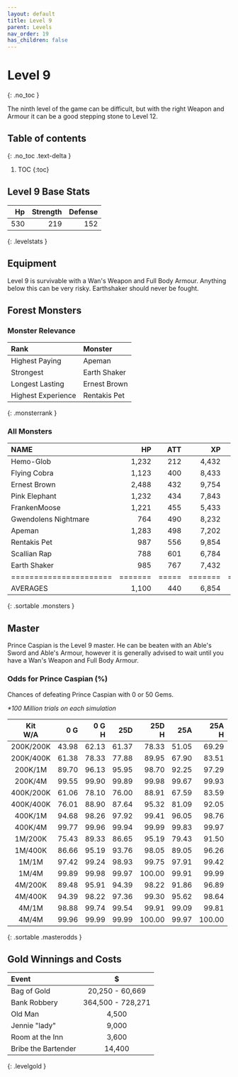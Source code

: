 ```yaml
---
layout: default
title: Level 9
parent: Levels
nav_order: 19
has_children: false
---
```

# Level 9
{: .no_toc }

The ninth level of the game can be difficult, but with the right Weapon and Armour it can be a good stepping stone to Level 12.

## Table of contents
{: .no_toc .text-delta }

1. TOC
{:toc}

## Level 9 Base Stats

|  Hp | Strength | Defense |
|----:|---------:|--------:|
| 530 |      219 |     152 |
{: .levelstats }
  
## Equipment

Level 9 is survivable with a Wan's Weapon and Full Body Armour. Anything below this can be very risky. Earthshaker should never be fought.

## Forest Monsters

### Monster Relevance

| Rank               | Monster      |
|:-------------------|:-------------|
| Highest Paying     | Apeman       |
| Strongest          | Earth Shaker |
| Longest Lasting    | Ernest Brown |
| Highest Experience | Rentakis Pet |
{: .monsterrank }
  
### All Monsters

| NAME                 |    HP | ATT |    XP |   GOLD | RARE | WEAPON                | 
|:---------------------|------:|----:|------:|-------:|:-----|:----------------------|
| Hemo-Glob            | 1,232 | 212 | 4,432 | 27,853 | No   | Weak Insults          | 
| Flying Cobra         | 1,123 | 400 | 8,433 | 37,694 | Yes  | Poison Fangs          | 
| Ernest Brown         | 2,488 | 432 | 9,754 | 34,833 | No   | Knee                  | 
| Pink Elephant        | 1,232 | 434 | 7,843 | 33,844 | No   | Stomping              | 
| FrankenMoose         | 1,221 | 455 | 5,433 | 31,221 | No   | Butting Head          | 
| Gwendolens Nightmare |   764 | 490 | 8,232 | 35,846 | No   | Dreams                | 
| Apeman               | 1,283 | 498 | 7,202 | 38,955 | No   | Hairy Hands           | 
| Rentakis Pet         |   987 | 556 | 9,854 | 37,584 | No   | Gaping Maw            | 
| Scallian Rap         |   788 | 601 | 6,784 | 22,430 | No   | Way Of Hurting People | 
| Earth Shaker         |   985 | 767 | 7,432 | 37,565 | No   | Earthquake            | 
|======================|=======|=====|=======|========|======|=======================|
| AVERAGES             | 1,100 | 440 | 6,854 | 30,711 |      |                       | 
{: .sortable .monsters }
  
## Master

Prince Caspian is the Level 9 master. He can be beaten with an Able's Sword and Able's Armour, however it is generally advised to wait until you have a Wan's Weapon and Full Body Armour.

### Odds for Prince Caspian (%)

Chances of defeating Prince Caspian with 0 or 50 Gems.  

*\*100 Million trials on each simulation*

| Kit<br>W/A | 0 G<br> | 0 G<br>H | 25D<br> | 25D<br>H | 25A<br> | 25A<br>H |
|:----------:|--------:|---------:|--------:|---------:|--------:|---------:|
| 200K/200K  |   43.98 |    62.13 |   61.37 |    78.33 |   51.05 |    69.29 |
| 200K/400K  |   61.38 |    78.33 |   77.88 |    89.95 |   67.90 |    83.51 |
| 200K/1M    |   89.70 |    96.13 |   95.95 |    98.70 |   92.25 |    97.29 |
| 200K/4M    |   99.55 |    99.90 |   99.89 |    99.98 |   99.67 |    99.93 |
| 400K/200K  |   61.06 |    78.10 |   76.00 |    88.91 |   67.59 |    83.59 |
| 400K/400K  |   76.01 |    88.90 |   87.64 |    95.32 |   81.09 |    92.05 |
| 400K/1M    |   94.68 |    98.26 |   97.92 |    99.41 |   96.05 |    98.76 |
| 400K/4M    |   99.77 |    99.96 |   99.94 |    99.99 |   99.83 |    99.97 |
| 1M/200K    |   75.43 |    89.33 |   86.65 |    95.19 |   79.43 |    91.50 |
| 1M/400K    |   86.66 |    95.19 |   93.76 |    98.05 |   89.05 |    96.26 |
| 1M/1M      |   97.42 |    99.24 |   98.93 |    99.75 |   97.91 |    99.42 |
| 1M/4M      |   99.89 |    99.98 |   99.97 |   100.00 |   99.91 |    99.99 |
| 4M/200K    |   89.48 |    95.91 |   94.39 |    98.22 |   91.86 |    96.89 |
| 4M/400K    |   94.39 |    98.22 |   97.36 |    99.30 |   95.62 |    98.64 |
| 4M/1M      |   98.88 |    99.74 |   99.54 |    99.91 |   99.09 |    99.81 |
| 4M/4M      |   99.96 |    99.99 |   99.99 |   100.00 |   99.97 |   100.00 |
{: .sortable .masterodds }
  
## Gold Winnings and Costs

| Event               | $                 |
|:--------------------|:-----------------:|
| Bag of Gold         | 20,250 - 60,669   |
| Bank Robbery        | 364,500 - 728,271 |
| Old Man             | 4,500             |
| Jennie "lady"       | 9,000             |
| Room at the Inn     | 3,600             |
| Bribe the Bartender | 14,400            |
{: .levelgold }
  

